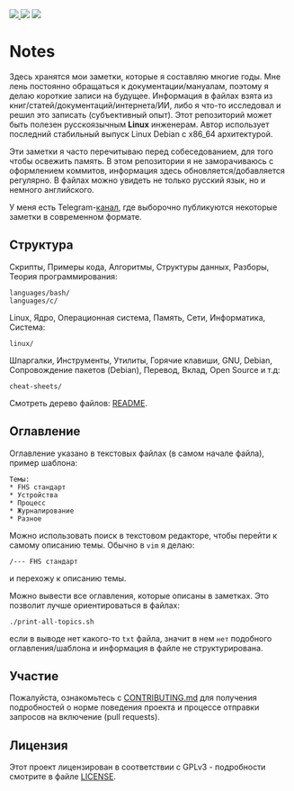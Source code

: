<div>
<a href="https://github.com/krekhovx/notes">
    <img src="https://img.shields.io/badge/Knowledge%20Base--RUS-blue?style=flat&label=%D0%91%D0%B0%D0%B7%D0%B0%20%D0%B7%D0%BD%D0%B0%D0%BD%D0%B8%D0%B9&labelColor=008000">
</a>
<img src="https://img.shields.io/github/repo-size/krekhovx/notes.svg?label=Repo%20size&style=flat">
<a href="https://github.com/krekhovx/notes/blob/master/CONTRIBUTING.md">
    <img src="https://img.shields.io/badge/Welcome-black?style=flat&label=Contributions&labelColor=gray">
</a>
</div>

# Notes
Здесь хранятся мои заметки, которые я составляю многие годы. Мне лень постоянно
обращаться к документации/мануалам, поэтому я делаю короткие записи на будущее.
Информация в файлах взята из книг/статей/документаций/интернета/ИИ, либо я
что-то исследовал и решил это записать (субъективный опыт). Этот репозиторий
может быть полезен русскоязычным **Linux** инженерам. Автор использует последний
стабильный выпуск Linux Debian с x86_64 архитектурой.

Эти заметки я часто перечитываю перед собеседованием, для того чтобы освежить
память. В этом репозитории я не заморачиваюсь с оформлением коммитов, информация
здесь обновляется/добавляется регулярно. В файлах можно увидеть не только
русский язык, но и немного английского.

У меня есть Telegram-[канал](https://t.me/krxnotes), где выборочно публикуются
некоторые заметки в современном формате.

## Структура
Скрипты, Примеры кода, Алгоритмы, Структуры данных, Разборы, Теория
программирования:
```
languages/bash/
languages/c/
```

Linux, Ядро, Операционная система, Память, Сети, Информатика, Система:
```
linux/
```

Шпаргалки, Инструменты, Утилиты, Горячие клавиши, GNU, Debian, Сопровождение
пакетов (Debian), Перевод, Вклад, Open Source и т.д:
```
cheat-sheets/
```

Смотреть дерево файлов: [README](https://github.com/krekhovx/notes/blob/master/README).

## Оглавление
Оглавление указано в текстовых файлах (в самом начале файла), пример шаблона:
```
Темы:
* FHS стандарт
* Устройства
* Процесс
* Журналирование
* Разное
```
Можно использовать поиск в текстовом редакторе, чтобы перейти к самому описанию
темы. Обычно в
```vim``` я делаю:
```
/--- FHS стандарт
```
и перехожу к описанию темы.

Можно вывести все оглавления, которые описаны в заметках. Это позволит лучше
ориентироваться в файлах:
```
./print-all-topics.sh
```
если в выводе нет какого-то ```txt``` файла, значит в нем ```нет``` подобного
оглавления/шаблона и информация в файле не структурирована.

## Участие
Пожалуйста, ознакомьтесь с
[CONTRIBUTING.md](https://github.com/krekhovx/notes/blob/master/CONTRIBUTING.md)
для получения подробностей о норме поведения проекта и процессе отправки
запросов на включение (pull requests).

## Лицензия
Этот проект лицензирован в соответствии с GPLv3 - подробности смотрите в файле
[LICENSE](https://github.com/krekhovx/notes/blob/master/LICENSE).
